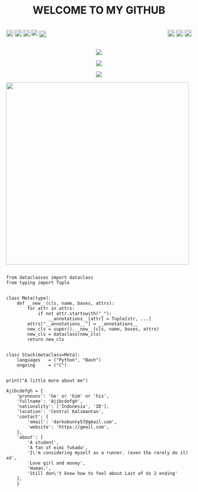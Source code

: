 <h1 align="center"><b>WELCOME TO MY GITHUB </b></h1><br>
<img src="https://telegra.ph/file/ab676ff9e9e4068bcc1f5.jpg" />
<a href="https://www.reddit.com/user">
  <img align="right" alt="Ajibcdefgh Reddit" width="20px" src="https://cdn.jsdelivr.net/npm/simple-icons@v3/icons/reddit.svg" />
</a>
<a href="https://www.youtube.com">
  <img align="right" alt="Ajibcdefgh Youtube Channel" width="20px" src="https://cdn.jsdelivr.net/npm/simple-icons@v3/icons/youtube.svg" />
</a>
<a href="https://pinterest.com">
  <img align="right" alt="Ajibcdefgh Pinterest" width="20px" src="https://cdn.jsdelivr.net/npm/simple-icons@v3/icons/pinterest.svg" />
</a>
<a href="https://t.me/X_Newbie">
  <img align="left" alt="Ajibcdefgh Telegram" width="20px" src="https://cdn.jsdelivr.net/npm/simple-icons@v3/icons/telegram.svg" />
</a>
<a href="https://twitter.com">
  <img align="left" alt="Ajibcdefgh Twitter" width="20px" src="https://cdn.jsdelivr.net/npm/simple-icons@v3/icons/twitter.svg" />
</a>
<a href="https://www.instagram.com/">
  <img align="left" alt="Ajibcdefgh Instagram" width="20px" src="https://cdn.jsdelivr.net/npm/simple-icons@v3/icons/instagram.svg" />
</a>
<a href="https://www.facebook.com">
  <img align="center" alt="Ajibcdefgh Facebook" width="20px" src="https://cdn.jsdelivr.net/npm/simple-icons@v3/icons/facebook.svg" />
</a>
<br>
<br><p align="center"><a href="https://github.com/Ajibcdefgh"><img src="https://img.shields.io/badge/dynamic/json?logo=github&label=GitHub+Followers&labelColor=282c34&color=181717&query=%24.data.totalSubs&url=https%3A%2F%2Fapi.spencerwoo.com%2Fsubstats%2F%3Fsource%3Dgithub%26queryKey%3DAjibcdefgh&longCache=true"></a></p>
<p align="center"><a href="https://github.com/Ajibcdefgh"><img src="https://github-readme-stats.vercel.app/api?username=Ajibcdefgh&show_icons=true&theme=radical"></a></p>
<p align="center"><a href="https://github.com/Ajibcdefgh"><img src="https://github-readme-stats.vercel.app/api/top-langs/?username=Ajibcdefgh&theme=radical&layout=compact"></a></p>
<img src="https://camo.githubusercontent.com/992babdffd8c74a1502de375fbdf7e4d54773242/68747470733a2f2f6d656469612e67697068792e636f6d2f6d656469612f53576f536b4e36447854737a71494b4571762f67697068792e676966" width="495px">

```python3

from dataclasses import dataclass
from typing import Tuple


class Meta(type):
    def __new__(cls, name, bases, attrs):
        for attr in attrs:
            if not attr.startswith("_"):
                __annotations__[attr] = Tuple[str, ...]
        attrs["__annotations__"] = __annotations__
        new_cls = super().__new__(cls, name, bases, attrs)
        new_cls = dataclass(new_cls)
        return new_cls


class Stack(metaclass=Meta):
    languages   = ("Python", "Bash")
    ongoing     = ("C")


print("A little more about me")

Ajibcdefgh = {
    'pronouns': 'he' or 'him' or 'his',
    'fullname': 'Ajibcdefgh',
    'nationality': ['Indonesia', 'ID'],
    'location': 'Central Kalimantan',
    'contact': {
        'email': 'darkobunny57@gmail.com',
        'website': 'https://gmail.com',
    },
    'about': [
        'A student',
        'A fan of eimi fukada',
        'I\'m considering myself as a runner. (even tho rarely do it) xd',
        'Love girl and money',
        'Human.',
        'Still don\'t know how to feel about Last of Us 2 ending'
    ],
    }
```


